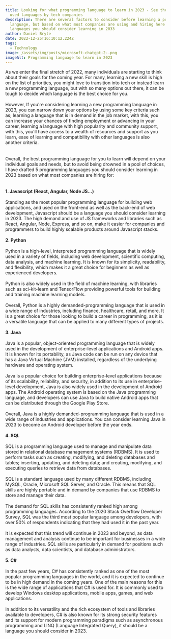 ```yaml
---
title: Looking for what programming language to learn in 2023 - See the most
  used languages by tech companies
description: There are several factors to consider before learning a programming
  language, but based on what most companies are using and hiring here are
  languages you should consider learning in 2033
author: Daniel Bryte
date: 2022-12-25T16:10:12.224Z
tags:
  - Technology
image: /assets/img/posts/microsoft-chatgpt-2-.png
imageAlt: Programming language to learn in 2023
---
```

As we enter the final stretch of 2022, many individuals are starting to think about their goals for the coming year. For many, learning a new skill is high on the list of priorities, you might love to transition into tech or instead learn a new programming language, but with so many options out there, it can be tough to decide which language is the best choice for you.\
\
However, If you're considering learning a new programming language in 2023, you can narrow down your options by using some key criteria such as; learning a language that is in demand in the job market, with this, you can increase your chances of finding employment or advancing in your career, learning a language with high popularity and community support, with this, you'll have access to a wealth of resources and support as you learn, ease of learning and compatibility with other languages is also another criteria.\
\
\
Overall, the best programming language for you to learn will depend on your individual goals and needs, but to avoid being drowned in a pool of choices, I have drafted 5 programming languages you should consider learning in 2023 based on what most companies are hiring for:\
\
\
**1. Javascript (React, Angular, Node JS...)**\
\
Standing as the most popular programming language for building web applications, and used on the front-end as well as the back-end of web development, Javascript should be a language you should consider learning in 2023. The high demand and use of JS frameworks and libraries such as React, Angular, Node, Express, and so on, make it easier for companies and programmers to build highly scalable products around Javascript stacks.\
\
**2. Python**\
\
Python is a high-level, interpreted programming language that is widely used in a variety of fields, including web development, scientific computing, data analysis, and machine learning. It is known for its simplicity, readability, and flexibility, which makes it a great choice for beginners as well as experienced developers.\
\
Python is also widely used in the field of machine learning, with libraries such as sci-kit-learn and TensorFlow providing powerful tools for building and training machine learning models.\
\
Overall, Python is a highly demanded-programming language that is used in a wide range of industries, including finance, healthcare, retail, and more. It is a great choice for those looking to build a career in programming, as it is a versatile language that can be applied to many different types of projects.\
\
**3. Java**\
\
Java is a popular, object-oriented programming language that is widely used in the development of enterprise-level applications and Android apps. It is known for its portability, as Java code can be run on any device that has a Java Virtual Machine (JVM) installed, regardless of the underlying hardware and operating system.\
\
Java is a popular choice for building enterprise-level applications because of its scalability, reliability, and security, in addition to its use in enterprise-level development, Java is also widely used in the development of Android apps. The Android operating system is based on the Java programming language, and developers can use Java to build native Android apps that can be distributed through the Google Play Store.\
\
Overall, Java is a highly demanded-programming language that is used in a wide range of industries and applications. You can consider learning Java in 2023 to become an Android developer before the year ends.\
\
**4. SQL**\
\
SQL is a programming language used to manage and manipulate data stored in relational database management systems (RDBMS). It is used to perform tasks such as creating, modifying, and deleting databases and tables; inserting, updating, and deleting data; and creating, modifying, and executing queries to retrieve data from databases.\
\
SQL is a standard language used by many different RDBMS, including MySQL, Oracle, Microsoft SQL Server, and Oracle. This means that SQL skills are highly portable and in demand by companies that use RDBMS to store and manage their data.\
\
The demand for SQL skills has consistently ranked high among programming languages. According to the 2020 Stack Overflow Developer Survey, SQL was the third most popular language among developers, with over 50% of respondents indicating that they had used it in the past year.\
\
It is expected that this trend will continue in 2023 and beyond, as data management and analysis continue to be important for businesses in a wide range of industries. SQL skills are particularly in demand for positions such as data analysts, data scientists, and database administrators.\
\
**5. C#**\
\
In the past few years, C# has consistently ranked as one of the most popular programming languages in the world, and it is expected to continue to be in high demand in the coming years. One of the main reasons for this is the wide range of applications that C# is used for. It is commonly used to develop Windows desktop applications, mobile apps, games, and web applications.\
\
In addition to its versatility and the rich ecosystem of tools and libraries available to developers, C# is also known for its strong security features and its support for modern programming paradigms such as asynchronous programming and LINQ (Language Integrated Query), it should be a language you should consider in 2023.